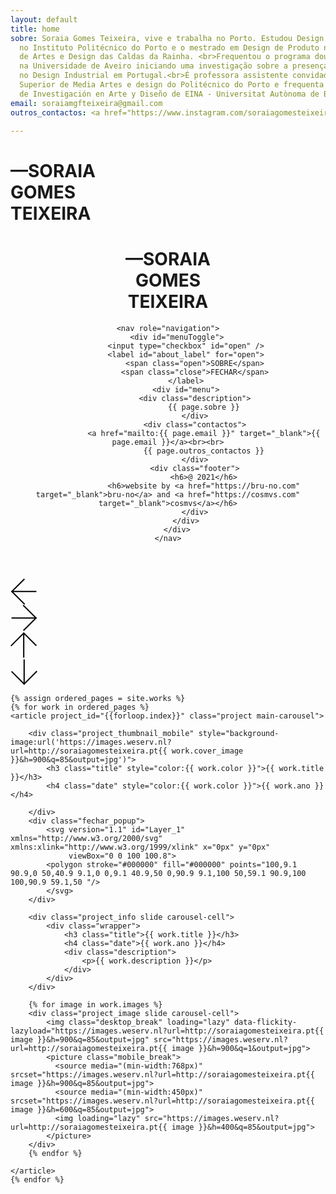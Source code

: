 ```yaml
---
layout: default
title: home
sobre: Soraia Gomes Teixeira, vive e trabalha no Porto. Estudou Design Industrial
  no Instituto Politécnico do Porto e o mestrado em Design de Produto na Escola Superior
  de Artes e Design das Caldas da Rainha. <br>Frequentou o programa doutoral em Design
  na Universidade de Aveiro iniciando uma investigação sobre a presença das mulheres
  no Design Industrial em Portugal.<br>É professora assistente convidada na Escola
  Superior de Media Artes e design do Politécnico do Porto e frequenta o doutoramento
  de Investigación en Arte y Diseño de EINA - Universitat Autònoma de Barcelona.<br>
email: soraiamgfteixeira@gmail.com
outros_contactos: <a href="https://www.instagram.com/soraiagomesteixeira" title="https://www.instagram.com/soraiagomesteixeira">www.instagram.com/soraiagomesteixeira</a>

---
```

<div id="preload">
 <h1>—SORAIA<br>GOMES<br>TEIXEIRA</h1>
</div>

<header id="header">
	<h1>—SORAIA<br>GOMES<br>TEIXEIRA</h1>

	<nav role="navigation">
		<div id="menuToggle">
			<input type="checkbox" id="open" />
			<label id="about_label" for="open">
				<span class="open">SOBRE</span>
				<span class="close">FECHAR</span>
			</label>
			<div id="menu">
				<div class="description">
					{{ page.sobre }}
				</div>
				<div class="contactos">
					<a href="mailto:{{ page.email }}" target="_blank">{{ page.email }}</a><br><br>
					{{ page.outros_contactos }}
				</div>
				<div class="footer">
					<h6>@ 2021</h6>
					<h6>website by <a href="https://bru-no.com" target="_blank">bru-no</a> and <a href="https://cosmvs.com" target="_blank">cosmvs</a></h6>
				</div>
			</div>
		</div>
	</nav>

</header>



<div class="main_slider_navigation lateral">
	<div id="arrow_left" class="arrow" onclick="prevSlideHorizontal(event)">
		<svg width="43" height="43" viewBox="0 0 43 43" fill="none" xmlns="http://www.w3.org/2000/svg">
		<line x1="41.465" y1="21.8244" x2="1.90633" y2="21.8244" stroke="black" stroke-width="2"/>
		<line x1="1.49394" y1="22.4938" x2="22.3143" y2="1.67348" stroke="black" stroke-width="2"/>
		<line x1="1.88673" y1="21.4725" x2="22.7071" y2="42.2928" stroke="black" stroke-width="2"/>
		</svg>
	</div>
	<div id="arrow_right" class="arrow" onclick="nextSlideHorizontal(event)">
		<svg width="43" height="43" viewBox="0 0 43 43" fill="none" xmlns="http://www.w3.org/2000/svg">
		<line x1="1.53485" y1="21.1755" x2="41.0935" y2="21.1755" stroke="black" stroke-width="2"/>
		<line x1="41.5059" y1="20.5061" x2="20.6856" y2="41.3265" stroke="black" stroke-width="2"/>
		<line x1="41.1131" y1="21.5275" x2="20.2928" y2="0.707109" stroke="black" stroke-width="2"/>
		</svg>
	</div>
</div>
<div class="main_slider_navigation vertical">
	<div id="arrow_top" class="arrow">
	<svg width="43" height="43" viewBox="0 0 43 43" fill="none" xmlns="http://www.w3.org/2000/svg">
	<line x1="21.1755" y1="41.5996" x2="21.1755" y2="2.04092" stroke="black" stroke-width="2"/>
	<line x1="20.5061" y1="1.62853" x2="41.3265" y2="22.4489" stroke="black" stroke-width="2"/>
	<line x1="21.5275" y1="2.02132" x2="0.707107" y2="22.8417" stroke="black" stroke-width="2"/>
	</svg>
	</div>
	<div id="arrow_bottom" class="arrow">
	<svg width="43" height="43" viewBox="0 0 43 43" fill="none" xmlns="http://www.w3.org/2000/svg">
	<line x1="21.8245" y1="1.48993" x2="21.8245" y2="41.0486" stroke="black" stroke-width="2"/>
	<line x1="22.4939" y1="41.461" x2="1.67355" y2="20.6407" stroke="black" stroke-width="2"/>
	<line x1="21.4725" y1="41.0682" x2="42.2929" y2="20.2479" stroke="black" stroke-width="2"/>
	</svg>
	</div>
</div>



<main id="main_wrapper">


	{% assign ordered_pages = site.works %}
	{% for work in ordered_pages %}
	<article project_id="{{forloop.index}}" class="project main-carousel">

		<div class="project_thumbnail_mobile" style="background-image:url('https://images.weserv.nl?url=http://soraiagomesteixeira.pt{{ work.cover_image }}&h=900&q=85&output=jpg')">
			<h3 class="title" style="color:{{ work.color }}">{{ work.title }}</h3>
			<h4 class="date" style="color:{{ work.color }}">{{ work.ano }}</h4>

		</div>
		<div class="fechar_popup">
			<svg version="1.1" id="Layer_1" xmlns="http://www.w3.org/2000/svg" xmlns:xlink="http://www.w3.org/1999/xlink" x="0px" y="0px"
				 viewBox="0 0 100 100.8">
			<polygon stroke="#000000" fill="#000000" points="100,9.1 90.9,0 50,40.9 9.1,0 0,9.1 40.9,50 0,90.9 9.1,100 50,59.1 90.9,100 100,90.9 59.1,50 "/>
			</svg>
		</div>

		<div class="project_info slide carousel-cell">
			<div class="wrapper">
				<h3 class="title">{{ work.title }}</h3>
				<h4 class="date">{{ work.ano }}</h4>
				<div class="description">
					<p>{{ work.description }}</p>
				</div>
			</div>
		</div>

		{% for image in work.images %}
		<div class="project_image slide carousel-cell">
			<img class="desktop_break" loading="lazy" data-flickity-lazyload="https://images.weserv.nl?url=http://soraiagomesteixeira.pt{{ image }}&h=900&q=85&output=jpg" src="https://images.weserv.nl?url=http://soraiagomesteixeira.pt{{ image }}&h=900&q=1&output=jpg">
			<picture class="mobile_break">
			  <source media="(min-width:768px)" srcset="https://images.weserv.nl?url=http://soraiagomesteixeira.pt{{ image }}&h=900&q=85&output=jpg">
			  <source media="(min-width:450px)" srcset="https://images.weserv.nl?url=http://soraiagomesteixeira.pt{{ image }}&h=600&q=85&output=jpg">
			  <img loading="lazy" src="https://images.weserv.nl?url=http://soraiagomesteixeira.pt{{ image }}&h=400&q=85&output=jpg">
			</picture>
		</div>
		{% endfor %}

	</article>
	{% endfor %}


</main>


<script type="text/javascript" src="https://cdn.jsdelivr.net/npm/slick-carousel@1.8.1/slick/slick.min.js"></script>
<script type="text/javascript" src="https://unpkg.com/flickity@2.2.2/dist/flickity.pkgd.min.js"></script>